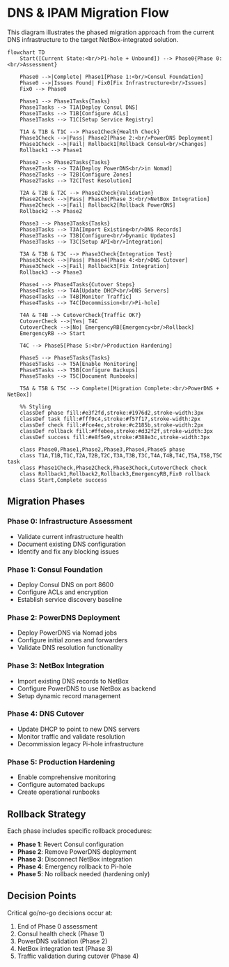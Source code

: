 # DNS & IPAM Migration Flow

This diagram illustrates the phased migration approach from the current DNS infrastructure to the target NetBox-integrated solution.

```mermaid
flowchart TD
    Start([Current State:<br/>Pi-hole + Unbound]) --> Phase0{Phase 0:<br/>Assessment}

    Phase0 -->|Complete| Phase1[Phase 1:<br/>Consul Foundation]
    Phase0 -->|Issues Found| Fix0[Fix Infrastructure<br/>Issues]
    Fix0 --> Phase0

    Phase1 --> Phase1Tasks{Tasks}
    Phase1Tasks --> T1A[Deploy Consul DNS]
    Phase1Tasks --> T1B[Configure ACLs]
    Phase1Tasks --> T1C[Setup Service Registry]

    T1A & T1B & T1C --> Phase1Check{Health Check}
    Phase1Check -->|Pass| Phase2[Phase 2:<br/>PowerDNS Deployment]
    Phase1Check -->|Fail| Rollback1[Rollback Consul<br/>Changes]
    Rollback1 --> Phase1

    Phase2 --> Phase2Tasks{Tasks}
    Phase2Tasks --> T2A[Deploy PowerDNS<br/>in Nomad]
    Phase2Tasks --> T2B[Configure Zones]
    Phase2Tasks --> T2C[Test Resolution]

    T2A & T2B & T2C --> Phase2Check{Validation}
    Phase2Check -->|Pass| Phase3[Phase 3:<br/>NetBox Integration]
    Phase2Check -->|Fail| Rollback2[Rollback PowerDNS]
    Rollback2 --> Phase2

    Phase3 --> Phase3Tasks{Tasks}
    Phase3Tasks --> T3A[Import Existing<br/>DNS Records]
    Phase3Tasks --> T3B[Configure<br/>Dynamic Updates]
    Phase3Tasks --> T3C[Setup API<br/>Integration]

    T3A & T3B & T3C --> Phase3Check{Integration Test}
    Phase3Check -->|Pass| Phase4[Phase 4:<br/>DNS Cutover]
    Phase3Check -->|Fail| Rollback3[Fix Integration]
    Rollback3 --> Phase3

    Phase4 --> Phase4Tasks{Cutover Steps}
    Phase4Tasks --> T4A[Update DHCP<br/>DNS Servers]
    Phase4Tasks --> T4B[Monitor Traffic]
    Phase4Tasks --> T4C[Decommission<br/>Pi-hole]

    T4A & T4B --> CutoverCheck{Traffic OK?}
    CutoverCheck -->|Yes| T4C
    CutoverCheck -->|No| EmergencyRB[Emergency<br/>Rollback]
    EmergencyRB --> Start

    T4C --> Phase5[Phase 5:<br/>Production Hardening]

    Phase5 --> Phase5Tasks{Tasks}
    Phase5Tasks --> T5A[Enable Monitoring]
    Phase5Tasks --> T5B[Configure Backups]
    Phase5Tasks --> T5C[Document Runbooks]

    T5A & T5B & T5C --> Complete([Migration Complete:<br/>PowerDNS + NetBox])

    %% Styling
    classDef phase fill:#e3f2fd,stroke:#1976d2,stroke-width:3px
    classDef task fill:#fff9c4,stroke:#f57f17,stroke-width:2px
    classDef check fill:#fce4ec,stroke:#c2185b,stroke-width:2px
    classDef rollback fill:#ffebee,stroke:#d32f2f,stroke-width:3px
    classDef success fill:#e8f5e9,stroke:#388e3c,stroke-width:3px

    class Phase0,Phase1,Phase2,Phase3,Phase4,Phase5 phase
    class T1A,T1B,T1C,T2A,T2B,T2C,T3A,T3B,T3C,T4A,T4B,T4C,T5A,T5B,T5C task
    class Phase1Check,Phase2Check,Phase3Check,CutoverCheck check
    class Rollback1,Rollback2,Rollback3,EmergencyRB,Fix0 rollback
    class Start,Complete success
```

## Migration Phases

### Phase 0: Infrastructure Assessment
- Validate current infrastructure health
- Document existing DNS configuration
- Identify and fix any blocking issues

### Phase 1: Consul Foundation
- Deploy Consul DNS on port 8600
- Configure ACLs and encryption
- Establish service discovery baseline

### Phase 2: PowerDNS Deployment
- Deploy PowerDNS via Nomad jobs
- Configure initial zones and forwarders
- Validate DNS resolution functionality

### Phase 3: NetBox Integration
- Import existing DNS records to NetBox
- Configure PowerDNS to use NetBox as backend
- Setup dynamic record management

### Phase 4: DNS Cutover
- Update DHCP to point to new DNS servers
- Monitor traffic and validate resolution
- Decommission legacy Pi-hole infrastructure

### Phase 5: Production Hardening
- Enable comprehensive monitoring
- Configure automated backups
- Create operational runbooks

## Rollback Strategy

Each phase includes specific rollback procedures:
- **Phase 1**: Revert Consul configuration
- **Phase 2**: Remove PowerDNS deployment
- **Phase 3**: Disconnect NetBox integration
- **Phase 4**: Emergency rollback to Pi-hole
- **Phase 5**: No rollback needed (hardening only)

## Decision Points

Critical go/no-go decisions occur at:
1. End of Phase 0 assessment
2. Consul health check (Phase 1)
3. PowerDNS validation (Phase 2)
4. NetBox integration test (Phase 3)
5. Traffic validation during cutover (Phase 4)
